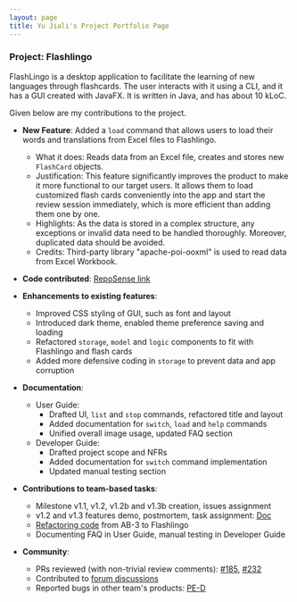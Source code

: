 ```yaml
---
layout: page
title: Yu Jiali's Project Portfolio Page
---
```


### Project: Flashlingo

FlashLingo is a desktop application to facilitate the learning of new languages through flashcards. The user interacts with it using a CLI, and it has a GUI created with JavaFX. It is written in Java, and has about 10 kLoC.

Given below are my contributions to the project.

* **New Feature**: Added a `load` command that allows users to load their words and translations from Excel files to Flashlingo.
    * What it does: Reads data from an Excel file, creates and stores new `FlashCard` objects.
    * Justification: This feature significantly improves the product to make it more functional to our target users. It allows them to load customized flash cards conveniently into the app and start the review session immediately, which is more efficient than adding them one by one.
    * Highlights: As the data is stored in a complex structure, any exceptions or invalid data need to be handled thoroughly. Moreover, duplicated data should be avoided.
    * Credits: Third-party library "apache-poi-ooxml" is used to read data from Excel Workbook.

* **Code contributed**: [RepoSense link](https://nus-cs2103-ay2324s1.github.io/tp-dashboard/?search=a1waysd&breakdown=true)

* **Enhancements to existing features**:
    * Improved CSS styling of GUI, such as font and layout
    * Introduced dark theme, enabled theme preference saving and loading
    * Refactored `storage`, `model` and `logic` components to fit with Flashlingo and flash cards
    * Added more defensive coding in `storage` to prevent data and app corruption

* **Documentation**:
    * User Guide:
        * Drafted UI, `list` and `stop` commands, refactored title and layout
        * Added documentation for `switch`, `load` and `help` commands
        * Unified overall image usage, updated FAQ section
    * Developer Guide:
      * Drafted project scope and NFRs
      * Added documentation for `switch` command implementation
      * Updated manual testing section

* **Contributions to team-based tasks**:
    * Milestone v1.1, v1.2, v1.2b and v1.3b creation, issues assignment
    * v1.2 and v1.3 features demo, postmortem, task assignment: [Doc](https://docs.google.com/document/d/1I7AeOjEK5tkLxLRfuDXVB0-02TU7aJH4cUiQuE5mahE/edit#heading=h.mgdo413wsg9o)
    * [Refactoring code](https://github.com/AY2324S1-CS2103T-T11-4/tp/pull/75) from AB-3 to Flashlingo
    * Documenting FAQ in User Guide, manual testing in Developer Guide
* **Community**:
    * PRs reviewed (with non-trivial review comments): [#185](https://github.com/AY2324S1-CS2103T-T11-4/tp/pull/185), [#232](https://github.com/AY2324S1-CS2103T-T11-4/tp/pull/232)
    * Contributed to [forum discussions](https://github.com/nus-cs2103-AY2324S1/forum/issues/145)
    * Reported bugs in other team's products: [PE-D](https://github.com/A1WAYSD/ped/issues)

